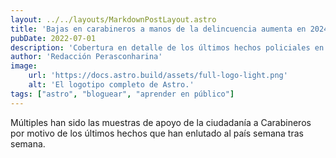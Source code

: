 ```yaml
---
layout: ../../layouts/MarkdownPostLayout.astro
title: 'Bajas en carabineros a manos de la delincuencia aumenta en 2024'
pubDate: 2022-07-01
description: 'Cobertura en detalle de los últimos hechos policiales en el país.'
author: 'Redacción Perasconharina'
image:
    url: 'https://docs.astro.build/assets/full-logo-light.png'
    alt: 'El logotipo completo de Astro.'
tags: ["astro", "bloguear", "aprender en público"]
---
```


Múltiples han sido las muestras de apoyo de la ciudadanía a Carabineros por motivo de los últimos hechos que han enlutado al país semana tras semana.